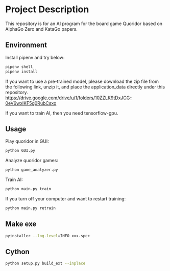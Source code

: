# Project Description

This repository is for an AI program for the board game Quoridor based on AlphaGo Zero and KataGo papers.

## Environment

Install pipenv and try below:

```sh
pipenv shell
pipenv install
```


If you want to use a pre-trained model, please download the zip file from the following link, unzip it, and place the application_data directly under this repository.  
https://drive.google.com/drive/u/1/folders/10ZZLK9tDxJCG-0eV6wxiKF5g0RubCsxo

If you want to train AI, then you need tensorflow-gpu.

## Usage

Play quoridor in GUI:

```sh
python GUI.py
```

Analyze quoridor games:

```sh
python game_analyzer.py
```

Train AI:

```sh
python main.py train
```

If you turn off your computer and want to restart training:

```sh
python main.py retrain
```

## Make exe

```sh
pyinstaller --log-level=INFO xxx.spec
```

## Cython

```sh
python setup.py build_ext --inplace
```


